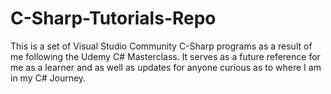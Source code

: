 # C-Sharp-Tutorials-Repo
This is a set of Visual Studio Community C-Sharp programs as a result of me following the Udemy C# Masterclass. It serves as a future reference for me as a learner and as well as updates for anyone curious as to where I am in my C# Journey.
